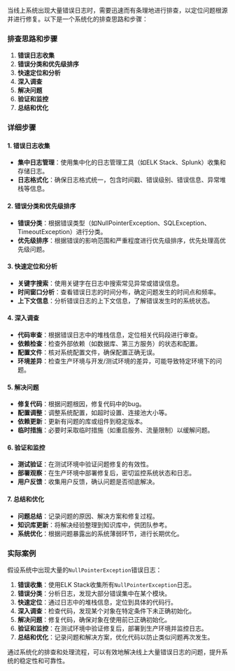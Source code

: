 当线上系统出现大量错误日志时，需要迅速而有条理地进行排查，以定位问题根源并进行修复。以下是一个系统化的排查思路和步骤：

### 排查思路和步骤

1. **错误日志收集**
2. **错误分类和优先级排序**
3. **快速定位和分析**
4. **深入调查**
5. **解决问题**
6. **验证和监控**
7. **总结和优化**

### 详细步骤

#### 1. 错误日志收集

+ **集中日志管理**：使用集中化的日志管理工具（如ELK Stack、Splunk）收集和存储日志。
+ **日志格式化**：确保日志格式统一，包含时间戳、错误级别、错误信息、异常堆栈等信息。

#### 2. 错误分类和优先级排序

+ **错误分类**：根据错误类型（如NullPointerException、SQLException、TimeoutException）进行分类。
+ **优先级排序**：根据错误的影响范围和严重程度进行优先级排序，优先处理高优先级问题。

#### 3. 快速定位和分析

+ **关键字搜索**：使用关键字在日志中搜索常见异常或错误信息。
+ **时间窗口分析**：查看错误日志的时间分布，确定问题发生的时间点和频率。
+ **上下文信息**：分析错误日志的上下文信息，了解错误发生时的系统状态。

#### 4. 深入调查

+ **代码审查**：根据错误日志中的堆栈信息，定位相关代码段进行审查。
+ **依赖检查**：检查外部依赖（如数据库、第三方服务）的状态和配置。
+ **配置文件**：核对系统配置文件，确保配置正确无误。
+ **环境差异**：检查生产环境与开发/测试环境的差异，可能导致特定环境下的问题。

#### 5. 解决问题

+ **修复代码**：根据问题根因，修复代码中的bug。
+ **配置调整**：调整系统配置，如超时设置、连接池大小等。
+ **依赖更新**：更新有问题的库或组件到稳定版本。
+ **临时措施**：必要时采取临时措施（如重启服务、流量限制）以缓解问题。

#### 6. 验证和监控

+ **测试验证**：在测试环境中验证问题修复的有效性。
+ **部署观察**：在生产环境中部署修复后，密切监控系统状态和日志。
+ **用户反馈**：收集用户反馈，确认问题是否彻底解决。

#### 7. 总结和优化

+ **问题总结**：记录问题的原因、解决方案和修复过程。
+ **知识库更新**：将解决经验整理到知识库中，供团队参考。
+ **系统优化**：根据问题暴露出的系统薄弱环节，进行长期优化。

### 实际案例

假设系统中出现大量的`NullPointerException`错误日志：

1. **错误收集**：使用ELK Stack收集所有`NullPointerException`日志。
2. **错误分类**：分析日志，发现大部分错误集中在某个模块。
3. **快速定位**：通过日志中的堆栈信息，定位到具体的代码行。
4. **深入调查**：检查代码，发现某个对象在特定条件下未正确初始化。
5. **解决问题**：修复代码，确保对象在使用前已正确初始化。
6. **验证和监控**：在测试环境中验证修复后，部署到生产环境并监控日志。
7. **总结和优化**：记录问题和解决方案，优化代码以防止类似问题再次发生。

通过系统化的排查和处理流程，可以有效地解决线上大量错误日志的问题，提升系统的稳定性和可靠性。
